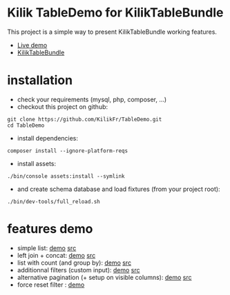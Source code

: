 Kilik TableDemo for KilikTableBundle
====================================

This project is a simple way to present KilikTableBundle working features.

- [Live demo](http://tabledemo.kilik.fr/)
- [KilikTableBundle](https://github.com/KilikFr/TableBundle)

# installation

- check your requirements (mysql, php, composer, ...)
- checkout this project on github:
```
git clone https://github.com/KilikFr/TableDemo.git
cd TableDemo
```
- install dependencies:
```
composer install --ignore-platform-reqs
```
- install assets:
```
./bin/console assets:install --symlink
```
- and create schema database and load fixtures (from your project root):
```
./bin/dev-tools/full_reload.sh
```

# features demo

- simple list: [demo](http://tabledemo.kilik.fr/organisation/list) [src](https://github.com/KilikFr/TableDemo/blob/master/src/Kilik/TableDemoBundle/Controller/OrganisationController.php#L84)
- left join + concat: [demo](http://tabledemo.kilik.fr/contact/list) [src](https://github.com/KilikFr/TableDemo/blob/master/src/Kilik/TableDemoBundle/Controller/ContactController.php#L79)
- list with count (and group by): [demo](http://tabledemo.kilik.fr/organisation/list-groupby) [src](https://github.com/KilikFr/TableDemo/blob/master/src/Kilik/TableDemoBundle/Controller/OrganisationController.php#L148)
- additionnal filters (custom input): [demo](http://tabledemo.kilik.fr/organisation/list-custom) [src](https://github.com/KilikFr/TableDemo/blob/master/src/Kilik/TableDemoBundle/Controller/OrganisationController.php#L231)
- alternative pagination (+ setup on visible columns): [demo](http://tabledemo.kilik.fr/product/list) [src](https://github.com/KilikFr/TableDemo/blob/master/src/Kilik/TableDemoBundle/Controller/ProductController.php#L217)
- force reset filter : [demo](http://tabledemo.kilik.fr/product/list?organisation=test)

